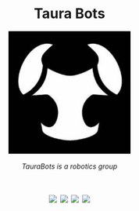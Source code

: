 
<h1 align="center">Taura Bots
</h1>
<p align="center"><img src="https://github.com/TauraBots/.github/blob/main/profile/assets/icon.jpg" height="250" alt="TauraBots" /></p>

<p align="center"><i>TauraBots is a robotics group</i></p>



<h1 align="center">
<div>

<a href="https://www.instagram.com/TauraBots/" target="_blank"><img src="https://img.shields.io/badge/-Instagram-%23E4405F?style=for-the-badge&logo=instagram&logoColor=white" target="_blank"></a>
<a href="https://linkedin.com/company/taurabots" target="_blank"><img src="https://custom-icon-badges.demolab.com/badge/LinkedIn-0A66C2?style=for-the-badge&logo=linkedin-white" target="_blank"></a>
<a href = "mailto:taurabots@ufsm.br"><img src="https://img.shields.io/badge/Gmail-D14836?style=for-the-badge&logo=gmail&logoColor=white" target="_blank"></a>
<a href="https://www.youtube.com/@TauraBots" target="_blank"><img src="https://img.shields.io/badge/YouTube-FF0000?style=for-the-badge&logo=youtube&logoColor=white" target="_blank"></a> 

</div>


